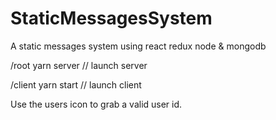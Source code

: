 # StaticMessagesSystem
A static messages system using react redux node &amp; mongodb

/root yarn server // launch server

/client
yarn start // launch client

Use the users icon to grab a valid user id.
